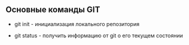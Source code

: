 ## Основные команды GIT

* git init - инициализация локального репозитория

* git status - получить информацию от git о его текущем состоянии

